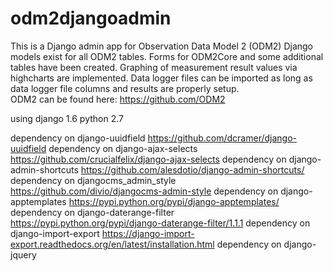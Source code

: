 
# odm2djangoadmin
This is a Django admin app for Observation Data Model 2 (ODM2)
Django models exist for all ODM2 tables. Forms for ODM2Core and some additional tables have been created. Graphing of measurement result values via highcharts are implemented. Data logger files can be imported as long 
as data logger file columns and results are properly setup.   
ODM2 can be found here: https://github.com/ODM2

using django 1.6
python 2.7

dependency on django-uuidfield https://github.com/dcramer/django-uuidfield
dependency on django-ajax-selects https://github.com/crucialfelix/django-ajax-selects
dependency on django-admin-shortcuts https://github.com/alesdotio/django-admin-shortcuts/
dependency on djangocms_admin_style https://github.com/divio/djangocms-admin-style
dependency on django-apptemplates https://pypi.python.org/pypi/django-apptemplates/
dependency on django-daterange-filter https://pypi.python.org/pypi/django-daterange-filter/1.1.1
dependency on django-import-export https://django-import-export.readthedocs.org/en/latest/installation.html
dependency on django-jquery 
